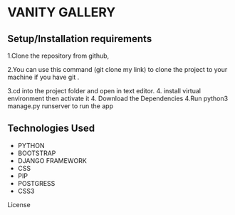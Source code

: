 # VANITY GALLERY

## Setup/Installation requirements
1.Clone  the repository from github, 

2.You can use this command (git clone my link) to clone the project to your machine if you have git .

3.cd into the project folder and open in text editor. 4. install virtual environment then activate it
4. Download the Dependencies
4.Run python3 manage.py runserver to run the app

## Technologies Used
* PYTHON
* BOOTSTRAP
* DJANGO FRAMEWORK
* CSS
* PIP
* POSTGRESS
* CSS3

License
